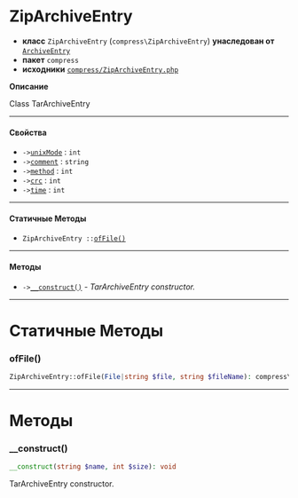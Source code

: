 # ZipArchiveEntry

- **класс** `ZipArchiveEntry` (`compress\ZipArchiveEntry`) **унаследован от** [`ArchiveEntry`](https://github.com/jphp-compiler/jphp/blob/master/exts/jphp-compress-ext/api-docs/classes/compress/ArchiveEntry.ru.md)
- **пакет** `compress`
- **исходники** [`compress/ZipArchiveEntry.php`](./src/main/resources/JPHP-INF/sdk/compress/ZipArchiveEntry.php)

**Описание**

Class TarArchiveEntry

---

#### Свойства

- `->`[`unixMode`](#prop-unixmode) : `int`
- `->`[`comment`](#prop-comment) : `string`
- `->`[`method`](#prop-method) : `int`
- `->`[`crc`](#prop-crc) : `int`
- `->`[`time`](#prop-time) : `int`

---

#### Статичные Методы

- `ZipArchiveEntry ::`[`ofFile()`](#method-offile)

---

#### Методы

- `->`[`__construct()`](#method-__construct) - _TarArchiveEntry constructor._

---
# Статичные Методы

<a name="method-offile"></a>

### ofFile()
```php
ZipArchiveEntry::ofFile(File|string $file, string $fileName): compress\ZipArchiveEntry
```

---
# Методы

<a name="method-__construct"></a>

### __construct()
```php
__construct(string $name, int $size): void
```
TarArchiveEntry constructor.